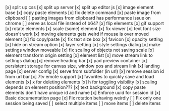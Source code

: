[x] split up css
[x] split up server
[x] split up editor js
[x] image element base
[x] copy paste elements
[x] fix delete command
[x] paste image from clipboard
    [ ] pasting images from clipboard has performance issue on chrome
    [ ] serve as local file instead of b64?
[x] flip elements
[x] gif support
[x] rotate elements
[x] scale (some) element
[x] fix viewer
[x] text font size doesn't work
[x] moving elements gets weird if mouse is over moved element
[x] fix copy/paste
[x] fix text size box
[x] favicon
[x] opacity setting
[x] hide on stream option
[x] layer setting
[x] style settings dialog
[x] make settings window moveable
[x] fix scaling of objects not saving scale
[x] element transform origin setting
[x] element list
[x] move stream link to settings dialog
[x] remove heading bar
[x] pad preview container
[x] persistent storage for canvas size, window pos and stream link
[x] landing page
[x] server config
    [x] serve from subfolder (in url)
[x] remove session id from url bar
[x] 7tv emote support
[x] favorites to quickly save and load elements
[x] x for deleting elements
[x] h for toggling visibility
[x] scaling depends on element position???
[x] text background 
[x] copy paste elements don't have unique id and name
[x] Enforce uuid for session id
[x] Basic documentation page
[x] Fix rotation behaving weirdly
[ ] Fix only one session being saved
[ ] select multiple items
    [ ] move items
    [ ] delete items